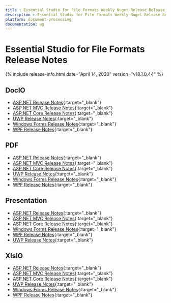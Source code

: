 ```yaml
---
title : Essential Studio for File Formats Weekly Nuget Release Release Notes  
description : Essential Studio for File Formats Weekly Nuget Release Release Notes  
platform: document-processing
documentation: ug
---
```


# Essential Studio for File Formats  Release Notes  

{% include release-info.html date="April 14, 2020" version="v18.1.0.44" %} 

## DocIO

* [ASP.NET Release Notes](/aspnet/release-notes/v18.1.0.44#docio){:target="_blank"}
* [ASP.NET MVC Release Notes](/aspnetmvc/release-notes/v18.1.0.44#docio){:target="_blank"}
* [ASP.NET Core Release Notes](/aspnet-core/release-notes/v18.1.0.44#docio){:target="_blank"}
* [UWP Release Notes](/uwp/release-notes/v18.1.0.44#docio){:target="_blank"}
* [Windows Forms Release Notes](/windowsforms/release-notes/v18.1.0.44#docio){:target="_blank"}
* [WPF Release Notes](/wpf/release-notes/v18.1.0.44#docio){:target="_blank"}


## PDF

* [ASP.NET Release Notes](/aspnet/release-notes/v18.1.0.44#pdf){:target="_blank"}
* [ASP.NET MVC Release Notes](/aspnetmvc/release-notes/v18.1.0.44#pdf){:target="_blank"}
* [ASP.NET Core Release Notes](/aspnet-core/release-notes/v18.1.0.44#pdf){:target="_blank"}
* [UWP Release Notes](/uwp/release-notes/v18.1.0.44#pdf){:target="_blank"}
* [Windows Forms Release Notes](/windowsforms/release-notes/v18.1.0.44#pdf){:target="_blank"}
* [WPF Release Notes](/wpf/release-notes/v18.1.0.44#pdf){:target="_blank"}


## Presentation

* [ASP.NET Release Notes](/aspnet/release-notes/v18.1.0.44#presentation){:target="_blank"}
* [ASP.NET MVC Release Notes](/aspnetmvc/release-notes/v18.1.0.44#presentation){:target="_blank"}
* [ASP.NET Core Release Notes](/aspnet-core/release-notes/v18.1.0.44#presentation){:target="_blank"}
* [Windows Forms Release Notes](/windowsforms/release-notes/v18.1.0.44#presentation){:target="_blank"}
* [WPF Release Notes](/wpf/release-notes/v18.1.0.44#presentation){:target="_blank"}
* [UWP Release Notes](/uwp/release-notes/v18.1.0.44#presentation){:target="_blank"}


## XlsIO

* [ASP.NET Release Notes](/aspnet/release-notes/v18.1.0.44#xlsio){:target="_blank"}
* [ASP.NET MVC Release Notes](/aspnetmvc/release-notes/v18.1.0.44#xlsio){:target="_blank"}
* [ASP.NET Core Release Notes](/aspnet-core/release-notes/v18.1.0.44#xlsio){:target="_blank"}
* [UWP Release Notes](/uwp/release-notes/v18.1.0.44#xlsio){:target="_blank"}
* [Windows Forms Release Notes](/windowsforms/release-notes/v18.1.0.44#xlsio){:target="_blank"}
* [WPF Release Notes](/wpf/release-notes/v18.1.0.44#xlsio){:target="_blank"}